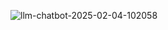 ![llm-chatbot-2025-02-04-102058](https://github.com/user-attachments/assets/fc1c2616-0ed6-4524-a00f-d822234c3a4c)
